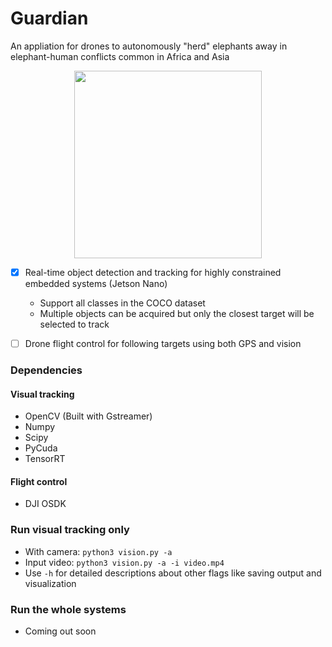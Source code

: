 # Guardian
An appliation for drones to autonomously "herd" elephants away in elephant-human conflicts common in Africa and Asia
<p align="center">
<img src="https://drive.google.com/uc?export=view&id=1dER_83L4msWddD8ZS_Vx1uyFTJlT_zaa" width="300">
</p>

- [x] Real-time object detection and tracking for highly constrained embedded systems (Jetson Nano)
  - Support all classes in the COCO dataset
  - Multiple objects can be acquired but only the closest target will be selected to track
- [ ] Drone flight control for following targets using both GPS and vision


### Dependencies
#### Visual tracking
- OpenCV (Built with Gstreamer)
- Numpy
- Scipy
- PyCuda
- TensorRT
#### Flight control
- DJI OSDK

### Run visual tracking only
- With camera: `python3 vision.py -a`
- Input video: `python3 vision.py -a -i video.mp4`
- Use `-h` for detailed descriptions about other flags like saving output and visualization
### Run the whole systems
- Coming out soon
